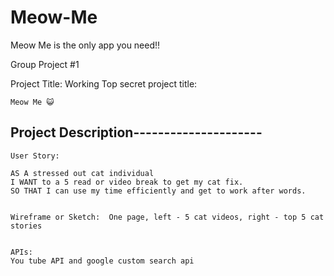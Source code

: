 # Meow-Me
Meow Me is the only app you need!!

Group Project #1

Project Title: Working Top secret project title:

    Meow Me 😺 

## Project Description---------------------

```
User Story:

AS A stressed out cat individual
I WANT to a 5 read or video break to get my cat fix.
SO THAT I can use my time efficiently and get to work after words.


Wireframe or Sketch:  One page, left - 5 cat videos, right - top 5 cat stories


APIs:
You tube API and google custom search api
```